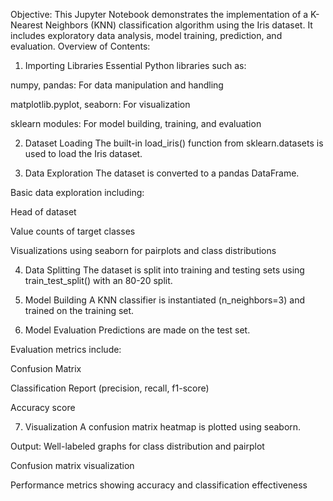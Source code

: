 Objective:
This Jupyter Notebook demonstrates the implementation of a K-Nearest Neighbors (KNN) classification algorithm using the Iris dataset. It includes exploratory data analysis, model training, prediction, and evaluation.
 Overview of Contents:
1. Importing Libraries
Essential Python libraries such as:

numpy, pandas: For data manipulation and handling

matplotlib.pyplot, seaborn: For visualization

sklearn modules: For model building, training, and evaluation

2. Dataset Loading
The built-in load_iris() function from sklearn.datasets is used to load the Iris dataset.

3. Data Exploration
The dataset is converted to a pandas DataFrame.

Basic data exploration including:

Head of dataset

Value counts of target classes

Visualizations using seaborn for pairplots and class distributions

4. Data Splitting
The dataset is split into training and testing sets using train_test_split() with an 80-20 split.

5. Model Building
A KNN classifier is instantiated (n_neighbors=3) and trained on the training set.

6. Model Evaluation
Predictions are made on the test set.

Evaluation metrics include:

Confusion Matrix

Classification Report (precision, recall, f1-score)

Accuracy score

7. Visualization
A confusion matrix heatmap is plotted using seaborn.

 Output:
Well-labeled graphs for class distribution and pairplot

Confusion matrix visualization

Performance metrics showing accuracy and classification effectiveness

